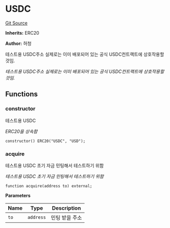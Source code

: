 # USDC
[Git Source](https://github.com/rex0x1b/bbotest/blob/952245d2f0f964269ce96a185bc1003056f1ad8f/src/mocUSDC.sol)

**Inherits:**
ERC20

**Author:**
허청

테스트용 USDC주소 실제로는 이미 배포되어 있는 공식 USDC컨트랙트에 상호작용할 것임.

*테스트용 USDC주소 실제로는 이미 배포되어 있는 공식 USDC컨트랙트에 상호작용할 것임.*


## Functions
### constructor

테스트용 USDC

*ERC20을 상속함*


```solidity
constructor() ERC20("USDC", "USD");
```

### acquire

테스트용 USDC 초기 자금 민팅해서 테스트하기 위함

*테스트용 USDC 초기 자금 민팅해서 테스트하기 위함*


```solidity
function acquire(address to) external;
```
**Parameters**

|Name|Type|Description|
|----|----|-----------|
|`to`|`address`|민팅 받을 주소|


